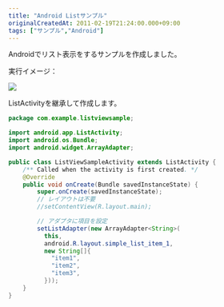 ```yaml
---
title: "Android Listサンプル"
originalCreatedAt: 2011-02-19T21:24:00.000+09:00
tags: ["サンプル","Android"]
---
```

Androidでリスト表示をするサンプルを作成しました。
<!--more-->
実行イメージ：

[![](/img/2011-02-android-list_1.png)](/img/2011-02-android-list_1.png)

ListActivityを継承して作成します。

```java
package com.example.listviewsample;

import android.app.ListActivity;
import android.os.Bundle;
import android.widget.ArrayAdapter;

public class ListViewSampleActivity extends ListActivity {
    /** Called when the activity is first created. */
    @Override
    public void onCreate(Bundle savedInstanceState) {
        super.onCreate(savedInstanceState);
        // レイアウトは不要
        //setContentView(R.layout.main);

        // アダプタに項目を設定
        setListAdapter(new ArrayAdapter<String>(
          this,
          android.R.layout.simple_list_item_1,
          new String[]{
            "item1",
            "item2",
            "item3",
          }));
    }
}
```
